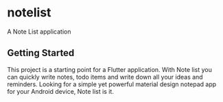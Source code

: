 # notelist

A Note List application

## Getting Started

This project is a starting point for a Flutter application.
With Note list you can quickly write notes, todo items and write down all your ideas and reminders. Looking for a simple yet powerful material design notepad app for your Android device, Note list is it.
